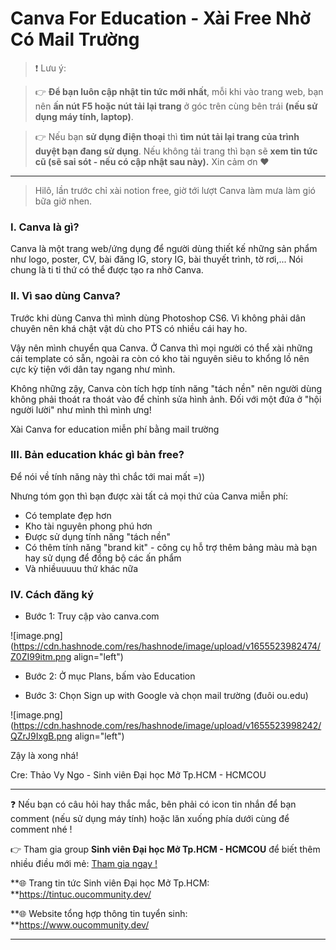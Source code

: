 # Canva For Education - Xài Free Nhờ Có Mail Trường

> ❗ Lưu ý: 

>👉 **Để bạn luôn cập nhật tin tức mới nhất**, mỗi khi vào trang web, bạn nên **ấn nút F5 hoặc nút tải lại trang** ở góc trên cùng bên trái **(nếu sử dụng máy tính, laptop)**. 

>👉 Nếu bạn **sử dụng điện thoại** thì **tìm nút tải lại trang của trình duyệt bạn đang sử dụng**. Nếu không tải trang thì bạn sẽ **xem tin tức cũ (sẽ sai sót - nếu có cập nhật sau này).** Xin cảm ơn ❤

---

> Hilô, lần trước chỉ xài notion free, giờ tới lượt Canva làm mưa làm gió bữa giờ nhen.

### I. Canva là gì?

Canva là một trang web/ứng dụng để người dùng thiết kế những sản phẩm như logo, poster, CV, bài đăng IG, story IG, bài thuyết trình, tờ rơi,... Nói chung là ti tỉ thứ có thể được tạo ra nhờ Canva.

### II. Vì sao dùng Canva?

Trước khi dùng Canva thì mình dùng Photoshop CS6. Vì không phải dân chuyên nên khá chật vật dù cho PTS có nhiều cái hay ho.

Vậy nên mình chuyển qua Canva. Ở Canva thì mọi người có thể xài những cái template có sẵn, ngoài ra còn có kho tài nguyên siêu to khổng lồ nên cực kỳ tiện với dân tay ngang như mình.

Không những zậy, Canva còn tích hợp tính năng "tách nền" nên người dùng không phải thoát ra thoát vào để chỉnh sửa hình ảnh. Đối với một đứa ở "hội người lười" như mình thì mình ưng!

Xài Canva for education miễn phí bằng mail trường

### III. Bản education khác gì bản free?

Để nói về tính năng này thì chắc tới mai mất =))

Nhưng tóm gọn thì bạn được xài tất cả mọi thứ của Canva miễn phí:
- Có template đẹp hơn
- Kho tài nguyên phong phú hơn
- Được sử dụng tính năng "tách nền"
- Có thêm tính năng "brand kit" - công cụ hỗ trợ thêm bảng màu mà bạn hay sử dụng để đồng bộ các ấn phẩm
- Và nhiềuuuuu thứ khác nữa

### IV. Cách đăng ký
- Bước 1: Truy cập vào canva.com

![image.png](https://cdn.hashnode.com/res/hashnode/image/upload/v1655523982474/Z0ZI99itm.png align="left")

- Bước 2: Ở mục Plans, bấm vào Education

- Bước 3: Chọn Sign up with Google và chọn mail trường (đuôi ou.edu)

![image.png](https://cdn.hashnode.com/res/hashnode/image/upload/v1655523998242/QZrJ9IxgB.png align="left")

Zậy là xong nhá!

Cre: Thảo Vy Ngo - Sinh viên Đại học Mở Tp.HCM - HCMCOU

---

❓ Nếu bạn có câu hỏi hay thắc mắc, bên phải có icon tin nhắn để bạn comment (nếu sử dụng máy tính) hoặc lăn xuống phía dưới cùng để comment nhé !

👉 Tham gia group **Sinh viên Đại học Mở Tp.HCM - HCMCOU** để biết thêm nhiều điều mới mẻ: [Tham gia ngay !](https://www.facebook.com/groups/oumembers)

**🌐 Trang tin tức Sinh viên Đại học Mở Tp.HCM: **https://tintuc.oucommunity.dev/

**🌐 Website tổng hợp thông tin tuyển sinh: **https://www.oucommunity.dev/

---